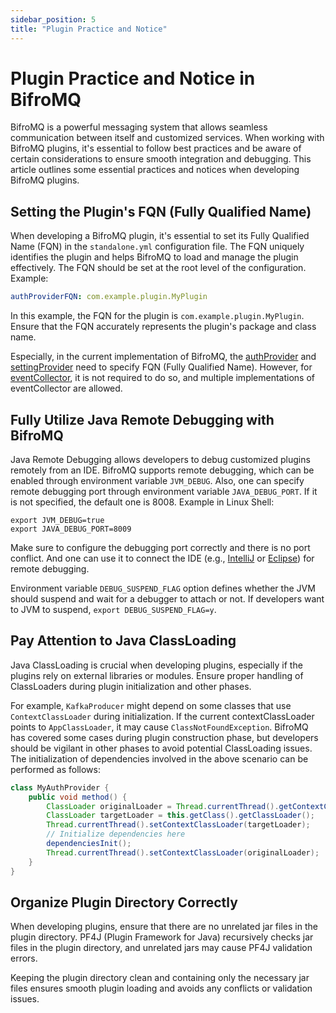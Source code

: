 ```yaml
---
sidebar_position: 5
title: "Plugin Practice and Notice"
---
```

# Plugin Practice and Notice in BifroMQ
BifroMQ is a powerful messaging system that allows seamless communication between itself and customized services. 
When working with BifroMQ plugins, it's essential to follow best practices and be aware of certain considerations 
to ensure smooth integration and debugging. This article outlines some essential practices and notices when developing 
BifroMQ plugins.

## Setting the Plugin's FQN (Fully Qualified Name)
When developing a BifroMQ plugin, it's essential to set its Fully Qualified Name (FQN) in the `standalone.yml`
configuration file. The FQN uniquely identifies the plugin and helps BifroMQ to load and manage the plugin effectively.
The FQN should be set at the root level of the configuration.
Example:
```yaml
authProviderFQN: com.example.plugin.MyPlugin
```
In this example, the FQN for the plugin is `com.example.plugin.MyPlugin`. 
Ensure that the FQN accurately represents the plugin's package and class name.

Especially, in the current implementation of BifroMQ, the [authProvider](2_auth_provider.md) 
and [settingProvider](4_setting_provider.md) need to specify FQN (Fully Qualified Name). However, 
for [eventCollector](3_event_collector.md), it is not required to do so, and multiple implementations 
of eventCollector are allowed.
## Fully Utilize Java Remote Debugging with BifroMQ
Java Remote Debugging allows developers to debug customized plugins remotely from an IDE. 
BifroMQ supports remote debugging, which can be enabled through environment variable `JVM_DEBUG`. Also, one can specify
remote debugging port through environment variable `JAVA_DEBUG_PORT`. If it is not specified, the default one is 8008.
Example in Linux Shell:
```shell
export JVM_DEBUG=true
export JAVA_DEBUG_PORT=8009
```
Make sure to configure the debugging port correctly and there is no port conflict. And one can use it to connect 
the IDE (e.g., [IntelliJ](https://www.jetbrains.com/help/idea/tutorial-remote-debug.html) 
or [Eclipse](https://www.eclipse.org/community/eclipse_newsletter/2017/june/article1.php)) for remote debugging.

Environment variable `DEBUG_SUSPEND_FLAG` option defines whether the JVM should suspend and wait for a debugger to 
attach or not. If developers want to JVM to suspend, `export DEBUG_SUSPEND_FLAG=y`.
## Pay Attention to Java ClassLoading
Java ClassLoading is crucial when developing plugins, especially if the plugins rely on external libraries or modules. 
Ensure proper handling of ClassLoaders during plugin initialization and other phases.

For example, `KafkaProducer` might depend on some classes that use `ContextClassLoader` during initialization. If the 
current contextClassLoader points to `AppClassLoader`, it may cause `ClassNotFoundException`.
BifroMQ has covered some cases during plugin construction phase, but developers should be vigilant in other 
phases to avoid potential ClassLoading issues. The initialization of dependencies involved in the above scenario can 
be performed as follows:
```java
class MyAuthProvider {  
    public void method() {  
        ClassLoader originalLoader = Thread.currentThread().getContextClassLoader();  
        ClassLoader targetLoader = this.getClass().getClassLoader();  
        Thread.currentThread().setContextClassLoader(targetLoader);
        // Initialize dependencies here  
        dependenciesInit();
        Thread.currentThread().setContextClassLoader(originalLoader);
    }  
}
```
## Organize Plugin Directory Correctly
When developing plugins, ensure that there are no unrelated jar files in the plugin directory. 
PF4J (Plugin Framework for Java) recursively checks jar files in the plugin directory, and unrelated jars 
may cause PF4J validation errors.

Keeping the plugin directory clean and containing only the necessary jar files ensures smooth plugin loading and 
avoids any conflicts or validation issues.